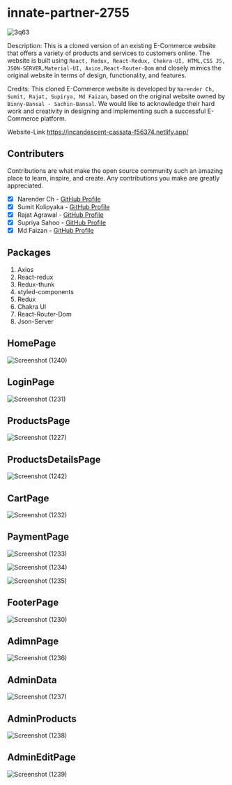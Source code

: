 # innate-partner-2755
![3q63](https://user-images.githubusercontent.com/106812942/229420220-73325a8c-0b9d-4134-9936-27e2a5ce1e11.gif)



Description: This is a cloned version of an existing E-Commerce website that offers a variety of products and services to customers online. The website is built using `React, Redux, React-Redux, Chakra-UI, HTML,CSS JS, JSON-SERVER,Material-UI, Axios,React-Router-Dom` and closely mimics the original website in terms of design, functionality, and features.
 
 Credits: This cloned E-Commerce website is developed by `Narender Ch, Sumit, Rajat, Supirya, Md Faizan`, based on the original website owned by `Binny-Bansal - Sachin-Bansal`. We would like to acknowledge their hard work and creativity in designing and implementing such a successful E-Commerce platform.

 Website-Link https://incandescent-cassata-f56374.netlify.app/



## Contributers

 Contributions are what make the open source community such an amazing place to learn, inspire, and create. Any contributions you make are greatly appreciated.

- [x] Narender Ch - [GitHub Profile](https://github.com/narender24681)
- [x] Sumit Kolipyaka - [GitHub Profile](https://github.com/SG-Kolipyaka)
- [x] Rajat Agrawal - [GitHub Profile](https://github.com/agrawalrajat310)
- [x] Supriya Sahoo - [GitHub Profile](https://github.com/supriya1011)
- [x] Md Faizan - [GitHub Profile](https://github.com/mdfaizan973)

## Packages

1. Axios
2. React-redux
3. Redux-thunk
4. styled-components
5. Redux
6. Chakra UI
7. React-Router-Dom
8. Json-Server

## HomePage
![Screenshot (1240)](https://user-images.githubusercontent.com/106812942/229348542-59d1987c-fdfc-4ca3-a833-6106b9ec3943.png)
## LoginPage
![Screenshot (1231)](https://user-images.githubusercontent.com/106812942/229348571-a2c23d05-543a-4743-9b42-18d23bb08abf.png)
## ProductsPage
![Screenshot (1227)](https://user-images.githubusercontent.com/106812942/229348548-7fd2f17b-cede-4d3e-981d-23ec17547f4f.png)
## ProductsDetailsPage
![Screenshot (1242)](https://user-images.githubusercontent.com/106812942/229419593-b35c0b87-f54e-4596-ab37-03ccad5ac24b.png)

## CartPage
![Screenshot (1232)](https://user-images.githubusercontent.com/106812942/229348566-7f53af69-00e2-408f-9602-18b1f18b89b4.png)


## PaymentPage

![Screenshot (1233)](https://user-images.githubusercontent.com/106812942/229348610-ab95ce54-c66d-420e-9069-3502be465746.png)

![Screenshot (1234)](https://user-images.githubusercontent.com/106812942/229348620-fbf45af5-8649-4ad0-98b5-22b2b1135736.png)

![Screenshot (1235)](https://user-images.githubusercontent.com/106812942/229348622-37c87a96-fb25-4538-9d30-6feb6f1a11db.png)

## FooterPage
![Screenshot (1230)](https://user-images.githubusercontent.com/106812942/229348696-5a84d088-c944-4416-96ba-7116c2e68d86.png)


## AdimnPage
![Screenshot (1236)](https://user-images.githubusercontent.com/106812942/229348721-a3aa3c05-2ea6-49ae-b03f-7f1b16f79a8d.png)

## AdminData
![Screenshot (1237)](https://user-images.githubusercontent.com/106812942/229348727-7756ba82-9710-44f1-8498-6cabf9720cfb.png)

## AdminProducts
![Screenshot (1238)](https://user-images.githubusercontent.com/106812942/229348742-bc64f82b-30d5-44ed-badb-8c6bf7659710.png)

## AdminEditPage
![Screenshot (1239)](https://user-images.githubusercontent.com/106812942/229348752-3e9390a0-3b3e-4cfa-8d8c-a460359dcc72.png)



